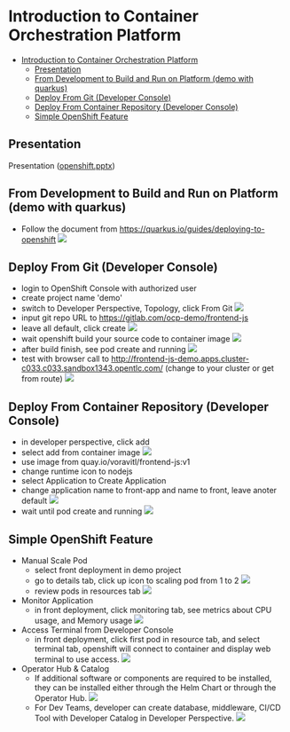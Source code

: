 # Introduction to Container Orchestration Platform
<!-- TOC -->

- [Introduction to Container Orchestration Platform](#introduction-to-container-orchestration-platform)
  - [Presentation](#presentation)
  - [From Development to Build and Run on Platform (demo with quarkus)](#from-development-to-build-and-run-on-platform-demo-with-quarkus)
  - [Deploy From Git (Developer Console)](#deploy-from-git-developer-console)
  - [Deploy From Container Repository (Developer Console)](#deploy-from-container-repository-developer-console)
  - [Simple OpenShift Feature](#simple-openshift-feature)

<!-- /TOC -->

## Presentation

Presentation ([openshift.pptx](presentation/openshift.pptx))

## From Development to Build and Run on Platform (demo with quarkus)

- Follow the document from https://quarkus.io/guides/deploying-to-openshift
![](images/openshift-demo.png)

## Deploy From Git (Developer Console)
- login to OpenShift Console with authorized user
- create project name 'demo'
- switch to Developer Perspective, Topology, click From Git
![](images/ocp-1.png)
- input git repo URL to https://gitlab.com/ocp-demo/frontend-js
- leave all default, click create
![](images/ocp-2.png)
- wait openshift build your source code to container image
![](images/ocp-3.png)
- after build finish, see pod create and running
![](images/ocp-4.png)
- test with browser call to http://frontend-js-demo.apps.cluster-c033.c033.sandbox1343.opentlc.com/ (change to your cluster or get from route)
![](images/ocp-5.png)

## Deploy From Container Repository (Developer Console)
- in developer perspective, click add
- select add from container image
![](images/ocp-7.png)
- use image from quay.io/voravitl/frontend-js:v1
- change runtime icon to nodejs
- select Application to Create Application
- change application name to front-app and name to front, leave anoter default
![](images/ocp-9.png)
- wait until pod create and running
![](images/ocp-10.png)

## Simple OpenShift Feature
- Manual Scale Pod
  - select front deployment in demo project
  - go to details tab, click up icon to scaling pod from 1 to 2
![](images/ocp-11.png)
  - review pods in resources tab
![](images/ocp-12.png)
- Monitor Application
  - in front deployment, click monitoring tab, see metrics about CPU usage, and Memory usage
![](images/ocp-13.png)
- Access Terminal from Developer Console
  - in front deployment, click first pod in resource tab, and select terminal tab, openshift will connect to container and display web terminal to use access.
![](images/ocp-15.png)
- Operator Hub & Catalog
  - If additional software or components are required to be installed, they can be installed either through the Helm Chart or through the Operator Hub.
![](images/ocp-16.png)  
  - For Dev Teams, developer can create database, middleware, CI/CD Tool with Developer Catalog in Developer Perspective.
![](images/ocp-17.png)




